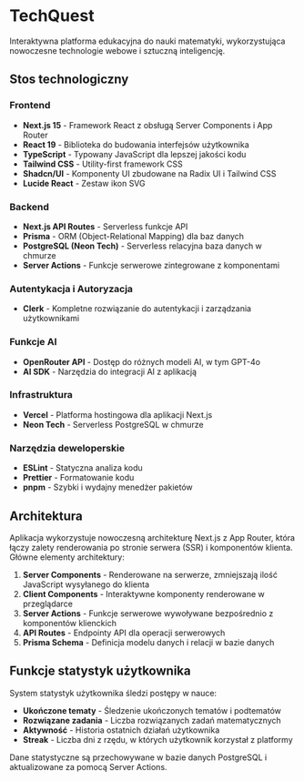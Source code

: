 # TechQuest

Interaktywna platforma edukacyjna do nauki matematyki, wykorzystująca nowoczesne technologie webowe i sztuczną inteligencję.

## Stos technologiczny

### Frontend
- **Next.js 15** - Framework React z obsługą Server Components i App Router
- **React 19** - Biblioteka do budowania interfejsów użytkownika
- **TypeScript** - Typowany JavaScript dla lepszej jakości kodu
- **Tailwind CSS** - Utility-first framework CSS
- **Shadcn/UI** - Komponenty UI zbudowane na Radix UI i Tailwind CSS
- **Lucide React** - Zestaw ikon SVG

### Backend
- **Next.js API Routes** - Serverless funkcje API
- **Prisma** - ORM (Object-Relational Mapping) dla baz danych
- **PostgreSQL (Neon Tech)** - Serverless relacyjna baza danych w chmurze
- **Server Actions** - Funkcje serwerowe zintegrowane z komponentami

### Autentykacja i Autoryzacja
- **Clerk** - Kompletne rozwiązanie do autentykacji i zarządzania użytkownikami

### Funkcje AI
- **OpenRouter API** - Dostęp do różnych modeli AI, w tym GPT-4o
- **AI SDK** - Narzędzia do integracji AI z aplikacją

### Infrastruktura
- **Vercel** - Platforma hostingowa dla aplikacji Next.js
- **Neon Tech** - Serverless PostgreSQL w chmurze

### Narzędzia deweloperskie
- **ESLint** - Statyczna analiza kodu
- **Prettier** - Formatowanie kodu
- **pnpm** - Szybki i wydajny menedżer pakietów

## Architektura

Aplikacja wykorzystuje nowoczesną architekturę Next.js z App Router, która łączy zalety renderowania po stronie serwera (SSR) i komponentów klienta. Główne elementy architektury:

1. **Server Components** - Renderowane na serwerze, zmniejszają ilość JavaScript wysyłanego do klienta
2. **Client Components** - Interaktywne komponenty renderowane w przeglądarce
3. **Server Actions** - Funkcje serwerowe wywoływane bezpośrednio z komponentów klienckich
4. **API Routes** - Endpointy API dla operacji serwerowych
5. **Prisma Schema** - Definicja modelu danych i relacji w bazie danych

## Funkcje statystyk użytkownika

System statystyk użytkownika śledzi postępy w nauce:

- **Ukończone tematy** - Śledzenie ukończonych tematów i podtematów
- **Rozwiązane zadania** - Liczba rozwiązanych zadań matematycznych
- **Aktywność** - Historia ostatnich działań użytkownika
- **Streak** - Liczba dni z rzędu, w których użytkownik korzystał z platformy

Dane statystyczne są przechowywane w bazie danych PostgreSQL i aktualizowane za pomocą Server Actions.

